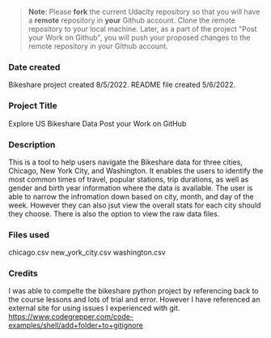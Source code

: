 >**Note**: Please **fork** the current Udacity repository so that you will have a **remote** repository in **your** Github account. Clone the remote repository to your local machine. Later, as a part of the project "Post your Work on Github", you will push your proposed changes to the remote repository in your Github account.

### Date created
Bikeshare project created 8/5/2022. README file created 5/6/2022.

### Project Title
Explore US Bikeshare Data
Post your Work on GitHub

### Description
This is a tool to help users navigate the Bikeshare data for three cities, Chicago, New York City, and Washington. 
It enables the users to identify the most common times of travel, popular stations, trip durations, as well as gender and birth year information where the data is available.
The user is able to narrow the infromation down based on city, month, and day of the week. However they can also jsut view the overall stats for each city should they choose.
There is also the option to view the raw data files.

### Files used
chicago.csv
new_york_city.csv
washington.csv

### Credits
I was able to compelte the bikeshare python project by referencing back to the course lessons and lots of trial and error.
However I have referenced an external site for using issues I experienced with git. 
https://www.codegrepper.com/code-examples/shell/add+folder+to+gitignore
